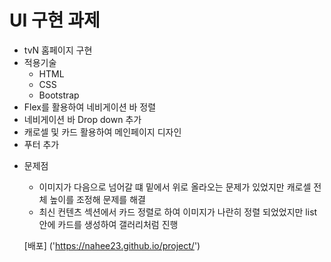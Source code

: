 # UI 구현 과제

- tvN 홈페이지 구현
- 적용기술
  - HTML
  - CSS
  - Bootstrap
- Flex를 활용하여 네비게이션 바 정렬
- 네비게이션 바 Drop down 추가
- 캐로셀 및 카드 활용하여 메인페이지 디자인
- 푸터 추가

* 문제점

  - 이미지가 다음으로 넘어갈 떄 밑에서 위로 올라오는 문제가 있었지만 캐로셀 전체 높이를 조정해 문제를 해결
  - 최신 컨텐츠 섹션에서 카드 정렬로 하여 이미지가 나란히 정렬 되었었지만 list안에 카드를 생성하여 갤러리처럼 진행

  [배포] ('https://nahee23.github.io/project/')
